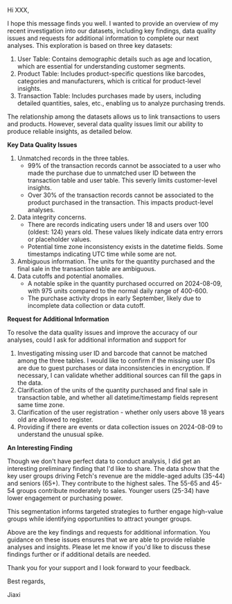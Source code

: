 Hi XXX,

I hope this message finds you well. I wanted to provide an overview of my recent investigation into our datasets, including key findings, data quality issues and requests for additional information to complete our next analyses. This exploration is based on three key datasets:

1. User Table: Contains demographic details such as age and location, which are essential for understanding customer segments.
2. Product Table: Includes product-specific questions like barcodes, categories and manufacturers, which is critical for product-level insights.
3. Transaction Table: Includes purchases made by users, including detailed quantities, sales, etc., enabling us to analyze purchasing trends.

The relationship among the datasets allows us to link transactions to users and products. However, several data quality issues limit our ability to produce reliable insights, as detailed below.

**Key Data Quality Issues**
1. Unmatched records in the three tables.
    - 99% of the transaction records cannot be associated to a user who made the purchase due to unmatched user ID between the transaction table and user table. This severly limits customer-level insights.
    - Over 30% of the transaction records cannot be associated to the product purchased in the transaction. This impacts product-level analyses.
2. Data integrity concerns.
    - There are records indicating users under 18 and users over 100 (oldest: 124) years old. These values likely indicate data entry errors or placeholder values.
    - Potential time zone inconsistency exists in the datetime fields. Some timestamps indicating UTC time while some are not.
3. Ambiguous information. The units for the quantity purchased and the final sale in the transaction table are ambiguous.
4. Data cutoffs and potential anomalies.
    - A notable spike in the quantity purchased occurred on 2024-08-09, with 975 units compared to the normal daily range of 400-600.
    - The purchase activity drops in early September, likely due to incomplete data collection or data cutoff.

**Request for Additional Information**

To resolve the data quality issues and improve the accuracy of our analyses, could I ask for additional information and support for
1. Investigating missing user ID and barcode that cannot be matched among the three tables. I would like to confirm if the missing user IDs are due to guest purchases or data inconsistencies in encryption. If necessary, I can validate whether additional sources can fill the gaps in the data.
2. Clarification of the units of the quantity purchased and final sale in transaction table, and whether all datetime/timestamp fields represent same time zone.
3. Clarification of the user registration - whether only users above 18 years old are allowed to register.
4. Providing if there are events or data collection issues on 2024-08-09 to understand the unusual spike.

**An Interesting Finding**

Though we don't have perfect data to conduct analysis, I did get an interesting preliminary finding that I'd like to share. The data show that the key user groups driving Fetch's revenue are the middle-aged adults (35-44) and seniors (65+). They contribute to the highest sales. The 55-65 and 45-54 groups contribute moderately to sales. Younger users (25-34) have lower engagement or purchasing power.

This segmentation informs targeted strategies to further engage high-value groups while identifying opportunities to attract younger groups.

Above are the key findings and requests for additional information. You guidance on these issues ensures that we are able to provide reliable analyses and insights. Please let me know if you'd like to discuss these findings further or if additional details are needed.

Thank you for your support and I look forward to your feedback.

Best regards,

Jiaxi

